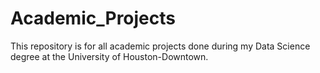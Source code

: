 # Academic_Projects
This repository is for all academic projects done during my Data Science degree at the University of Houston-Downtown.
